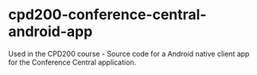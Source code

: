 # cpd200-conference-central-android-app
Used in the CPD200 course - Source code for a Android native client app for the Conference Central application.
